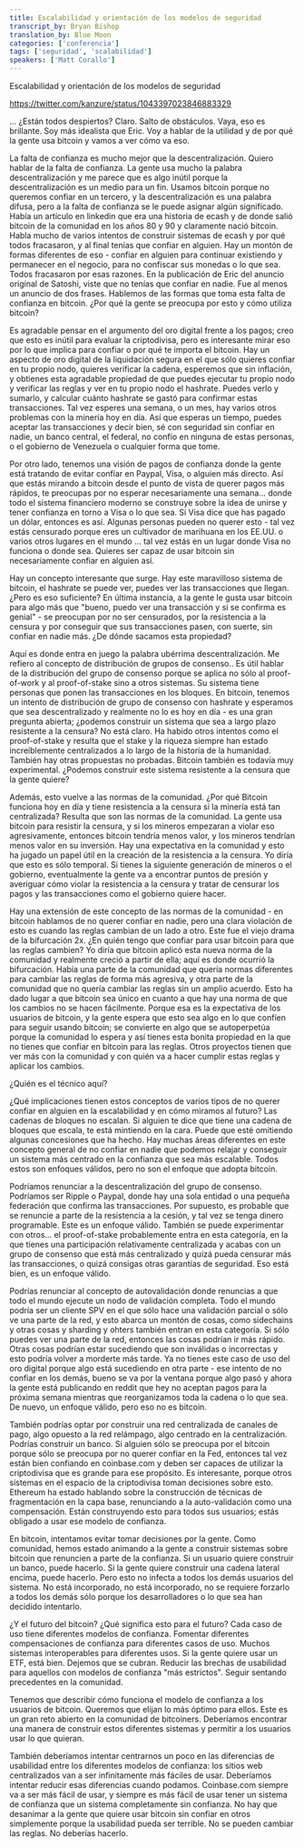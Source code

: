 ```yaml
---
title: Escalabilidad y orientación de los modelos de seguridad
transcript_by: Bryan Bishop
translation_by: Blue Moon
categories: ['conferencia']
tags: ['seguridad', 'scalabilidad']
speakers: ['Matt Corallo']
---
```


Escalabilidad y orientación de los modelos de seguridad

<https://twitter.com/kanzure/status/1043397023846883329>

... ¿Están todos despiertos? Claro. Salto de obstáculos. Vaya, eso es brillante. Soy más idealista que Eric. Voy a hablar de la utilidad y de por qué la gente usa bitcoin y vamos a ver cómo va eso.

La falta de confianza es mucho mejor que la descentralización. Quiero hablar de la falta de confianza. La gente usa mucho la palabra descentralización y me parece que es algo inútil porque la descentralización es un medio para un fin. Usamos bitcoin porque no queremos confiar en un tercero, y la descentralización es una palabra difusa, pero a la falta de confianza se le puede asignar algún significado. Había un artículo en linkedin que era una historia de ecash y de donde salió bitcoin de la comunidad en los años 80 y 90 y claramente nació bitcoin. Habla mucho de varios intentos de construir sistemas de ecash y por qué todos fracasaron, y al final tenías que confiar en alguien. Hay un montón de formas diferentes de eso - confiar en alguien para continuar existiendo y permanecer en el negocio, para no confiscar sus monedas o lo que sea. Todos fracasaron por esas razones. En la publicación de Eric del anuncio original de Satoshi, viste que no tenías que confiar en nadie. Fue al menos un anuncio de dos frases. Hablemos de las formas que toma esta falta de confianza en bitcoin. ¿Por qué la gente se preocupa por esto y cómo utiliza bitcoin?

Es agradable pensar en el argumento del oro digital frente a los pagos; creo que esto es inútil para evaluar la criptodivisa, pero es interesante mirar eso por lo que implica para confiar o por qué te importa el bitcoin. Hay un aspecto de oro digital de la liquidación segura en el que sólo quieres confiar en tu propio nodo, quieres verificar la cadena, esperemos que sin inflación, y obtienes esta agradable propiedad de que puedes ejecutar tu propio nodo y verificar las reglas y ver en tu propio nodo el hashrate. Puedes verlo y sumarlo, y calcular cuánto hashrate se gastó para confirmar estas transacciones. Tal vez esperes una semana, o un mes, hay varios otros problemas con la minería hoy en día. Así que esperas un tiempo, puedes aceptar las transacciones y decir bien, sé con seguridad sin confiar en nadie, un banco central, el federal, no confío en ninguna de estas personas, o el gobierno de Venezuela o cualquier forma que tome.

Por otro lado, tenemos una visión de pagos de confianza donde la gente está tratando de evitar confiar en Paypal, Visa, o alguien más directo. Así que estás mirando a bitcoin desde el punto de vista de querer pagos más rápidos, te preocupas por no esperar necesariamente una semana... donde todo el sistema financiero moderno se construye sobre la idea de unirse y tener confianza en torno a Visa o lo que sea. Si Visa dice que has pagado un dólar, entonces es así. Algunas personas pueden no querer esto - tal vez estás censurado porque eres un cultivador de marihuana en los EE.UU. o varios otros lugares en el mundo ... tal vez estás en un lugar donde Visa no funciona o donde sea. Quieres ser capaz de usar bitcoin sin necesariamente confiar en alguien así.

Hay un concepto interesante que surge. Hay este maravilloso sistema de bitcoin, el hashrate se puede ver, puedes ver las transacciones que llegan. ¿Pero es eso suficiente? En última instancia, a la gente le gusta usar bitcoin para algo más que "bueno, puedo ver una transacción y si se confirma es genial" - se preocupan por no ser censurados, por la resistencia a la censura y por conseguir que sus transacciones pasen, con suerte, sin confiar en nadie más. ¿De dónde sacamos esta propiedad?

Aquí es donde entra en juego la palabra ubérrima descentralización. Me refiero al concepto de distribución de grupos de consenso.. Es útil hablar de la distribución del grupo de consenso porque se aplica no sólo al proof-of-work y al proof-of-stake sino a otros sistemas. Su sistema tiene personas que ponen las transacciones en los bloques. En bitcoin, tenemos un intento de distribución de grupo de consenso con hashrate y esperamos que sea descentralizado y realmente no lo es hoy en día - es una gran pregunta abierta; ¿podemos construir un sistema que sea a largo plazo resistente a la censura? No está claro. Ha habido otros intentos como el proof-of-stake y resulta que el stake y la riqueza siempre han estado increíblemente centralizados a lo largo de la historia de la humanidad. También hay otras propuestas no probadas. Bitcoin también es todavía muy experimental. ¿Podemos construir este sistema resistente a la censura que la gente quiere?

Además, esto vuelve a las normas de la comunidad. ¿Por qué Bitcoin funciona hoy en día y tiene resistencia a la censura si la minería está tan centralizada? Resulta que son las normas de la comunidad. La gente usa bitcoin para resistir la censura, y si los mineros empezaran a violar eso agresivamente, entonces bitcoin tendría menos valor, y los mineros tendrían menos valor en su inversión. Hay una expectativa en la comunidad y esto ha jugado un papel útil en la creación de la resistencia a la censura. Yo diría que esto es sólo temporal. Si tienes la siguiente generación de mineros o el gobierno, eventualmente la gente va a encontrar puntos de presión y averiguar cómo violar la resistencia a la censura y tratar de censurar los pagos y las transacciones como el gobierno quiere hacer.

Hay una extensión de este concepto de las normas de la comunidad - en bitcoin hablamos de no querer confiar en nadie, pero una clara violación de esto es cuando las reglas cambian de un lado a otro. Este fue el viejo drama de la bifurcación 2x. ¿En quién tengo que confiar para usar bitcoin para que las reglas cambien? Yo diría que bitcoin aplicó esta nueva norma de la comunidad y realmente creció a partir de ella; aquí es donde ocurrió la bifurcación. Había una parte de la comunidad que quería normas diferentes para cambiar las reglas de forma más agresiva, y otra parte de la comunidad que no quería cambiar las reglas sin un amplio acuerdo. Esto ha dado lugar a que bitcoin sea único en cuanto a que hay una norma de que los cambios no se hacen fácilmente. Porque esa es la expectativa de los usuarios de bitcoin, y la gente espera que esto sea algo en lo que confíen para seguir usando bitcoin; se convierte en algo que se autoperpetúa porque la comunidad lo espera y así tienes esta bonita propiedad en la que no tienes que confiar en bitcoin para las reglas. Otros proyectos tienen que ver más con la comunidad y con quién va a hacer cumplir estas reglas y aplicar los cambios.

¿Quién es el técnico aquí?

¿Qué implicaciones tienen estos conceptos de varios tipos de no querer confiar en alguien en la escalabilidad y en cómo miramos al futuro? Las cadenas de bloques no escalan. Si alguien te dice que tiene una cadena de bloques que escala, te está mintiendo en la cara. Puede que esté omitiendo algunas concesiones que ha hecho. Hay muchas áreas diferentes en este concepto general de no confiar en nadie que podemos relajar y conseguir un sistema más centrado en la confianza que sea más escalable. Todos estos son enfoques válidos, pero no son el enfoque que adopta bitcoin.

Podríamos renunciar a la descentralización del grupo de consenso. Podríamos ser Ripple o Paypal, donde hay una sola entidad o una pequeña federación que confirma las transacciones. Por supuesto, es probable que se renuncie a parte de la resistencia a la cesión, y tal vez se tenga dinero programable. Este es un enfoque válido. También se puede experimentar con otros... el proof-of-stake probablemente entra en esta categoría, en la que tienes una participación relativamente centralizada y acabas con un grupo de consenso que está más centralizado y quizá pueda censurar más las transacciones, o quizá consigas otras garantías de seguridad. Eso está bien, es un enfoque válido.

Podrías renunciar al concepto de autovalidación donde renuncias a que todo el mundo ejecute un nodo de validación completa. Todo el mundo podría ser un cliente SPV en el que sólo hace una validación parcial o sólo ve una parte de la red, y esto abarca un montón de cosas, como sidechains y otras cosas y sharding y ohters también entran en esta categoría. Si sólo puedes ver una parte de la red, entonces las cosas podrían ir más rápido. Otras cosas podrían estar sucediendo que son inválidas o incorrectas y esto podría volver a morderte más tarde. Ya no tienes este caso de uso del oro digital porque algo está sucediendo en otra parte - ese intento de no confiar en los demás, bueno se va por la ventana porque algo pasó y ahora la gente está publicando en reddit que hey no aceptan pagos para la próxima semana mientras que reorganizamos toda la cadena o lo que sea. De nuevo, un enfoque válido, pero eso no es bitcoin.

También podrías optar por construir una red centralizada de canales de pago, algo opuesto a la red relámpago, algo centrado en la centralización. Podrías construir un banco. Si alguien sólo se preocupa por el bitcoin porque sólo se preocupa por no querer confiar en la Fed, entonces tal vez están bien confiando en coinbase.com y deben ser capaces de utilizar la criptodivisa que es grande para ese propósito. Es interesante, porque otros sistemas en el espacio de la criptodivisa toman decisiones sobre esto. Ethereum ha estado hablando sobre la construcción de técnicas de fragmentación en la capa base, renunciando a la auto-validación como una compensación. Están construyendo esto para todos sus usuarios; estás obligado a usar ese modelo de confianza.

En bitcoin, intentamos evitar tomar decisiones por la gente. Como comunidad, hemos estado animando a la gente a construir sistemas sobre bitcoin que renuncien a parte de la confianza. Si un usuario quiere construir un banco, puede hacerlo. Si la gente quiere construir una cadena lateral encima, puede hacerlo. Pero esto no infecta a todos los demás usuarios del sistema. No está incorporado, no está incorporado, no se requiere forzarlo a todos los demás sólo porque los desarrolladores o lo que sea han decidido intentarlo.

¿Y el futuro del bitcoin? ¿Qué significa esto para el futuro? Cada caso de uso tiene diferentes modelos de confianza. Fomentar diferentes compensaciones de confianza para diferentes casos de uso. Muchos sistemas interoperables para diferentes usos. Si la gente quiere usar un ETF, está bien. Dejemos que se cubran. Reducir las brechas de usabilidad para aquellos con modelos de confianza "más estrictos". Seguir sentando precedentes en la comunidad.

Tenemos que describir cómo funciona el modelo de confianza a los usuarios de bitcoin. Queremos que elijan lo más óptimo para ellos. Este es un gran reto abierto en la comunidad de bitcoiners. Deberíamos encontrar una manera de construir estos diferentes sistemas y permitir a los usuarios usar lo que quieran.

También deberíamos intentar centrarnos un poco en las diferencias de usabilidad entre los diferentes modelos de confianza: los sitios web centralizados van a ser infinitamente más fáciles de usar. Deberíamos intentar reducir esas diferencias cuando podamos. Coinbase.com siempre va a ser más fácil de usar, y siempre es más fácil de usar tener un sistema de confianza que un sistema completamente sin confianza. No hay que desanimar a la gente que quiere usar bitcoin sin confiar en otros simplemente porque la usabilidad pueda ser terrible. No se pueden cambiar las reglas. No deberías hacerlo.
